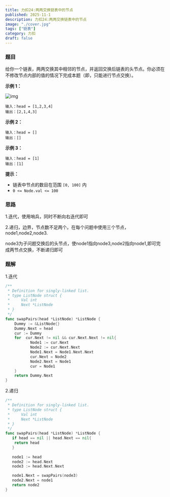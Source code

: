 ```yaml
---
title: 力扣24:两两交换链表中的节点
published: 2025-11-1
description: 力扣24:两两交换链表中的节点
image: "./cover.jpg"
tags: ["链表"]
category: 力扣
draft: false
---
```


### 题目

 给你一个链表，两两交换其中相邻的节点，并返回交换后链表的头节点。你必须在不修改节点内部的值的情况下完成本题（即，只能进行节点交换）。

 

**示例 1：**

![img](https://assets.leetcode.com/uploads/2020/10/03/swap_ex1.jpg)

```
输入：head = [1,2,3,4]
输出：[2,1,4,3]
```

**示例 2：**

```
输入：head = []
输出：[]
```

**示例 3：**

```
输入：head = [1]
输出：[1]
```

 

**提示：**

- 链表中节点的数目在范围 `[0, 100]` 内
- `0 <= Node.val <= 100`

### 思路

1.迭代，使用哨兵，同时不断向右迭代即可

2.递归，边界，节点数不足两个。在每个问题中使用三个节点，node1,node2,node3.

node3为子问题交换后的头节点，使node1指向node3,node2指向node1,即可完成两节点交换，不断递归即可

### 题解

1.迭代

```go
/**
 * Definition for singly-linked list.
 * type ListNode struct {
 *     Val int
 *     Next *ListNode
 * }
 */
func swapPairs(head *ListNode) *ListNode {
    Dummy := &ListNode{}
    Dummy.Next = head
    cur := Dummy
    for  cur.Next != nil && cur.Next.Next != nil{
           Node1 := cur.Next
           Node2 := cur.Next.Next
           Node1.Next = Node1.Next.Next
           cur.Next = Node2
           Node2.Next = Node1
           cur = Node1
    }
    return Dummy.Next
}
```



2.递归

```go
/**
 * Definition for singly-linked list.
 * type ListNode struct {
 *     Val int
 *     Next *ListNode
 * }
 */
func swapPairs(head *ListNode) *ListNode {
   if head == nil || head.Next == nil{
    return head
   }
   
   node1 := head
   node2 := head.Next
   node3 := head.Next.Next

   node1.Next = swapPairs(node3)
   node2.Next = node1
   return node2
}
```



